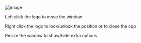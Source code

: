 ![image](https://github.com/peavey2787/KaspaPriceWidget/assets/11081113/42683034-4e16-4e51-baf6-13fa88547ee6)

Left click the logo to move the window

Right click the logo to lock/unlock the position or to close the app

Resize the window to show/hide extra options
